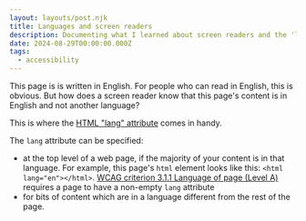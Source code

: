 ```yaml
---
layout: layouts/post.njk
title: Languages and screen readers
description: Documenting what I learned about screen readers and the 'lang' attribute
date: 2024-08-29T00:00:00.000Z
tags:
  - accessibility
---
```


This page is is written in English. For people who can read in English, this is obvious. But how does a screen reader know that this page's content is in English and not another language?

This is where the <a href="https://developer.mozilla.org/en-US/docs/Web/HTML/Global_attributes/lang" target="_blank">HTML "lang" attribute</a> comes in handy.

The `lang` attribute can be specified:
- at the top level of a web page, if the majority of your content is in that language. For example, this page's `html` element looks like this: `<html lang="en"></html>`. <a href="https://www.w3.org/WAI/WCAG22/Understanding/language-of-page.html">WCAG criterion 3.1.1 Language of page (Level A)</a> requires a page to have a non-empty `lang` attribute
- for bits of content which are in a language different from the rest of the page.


